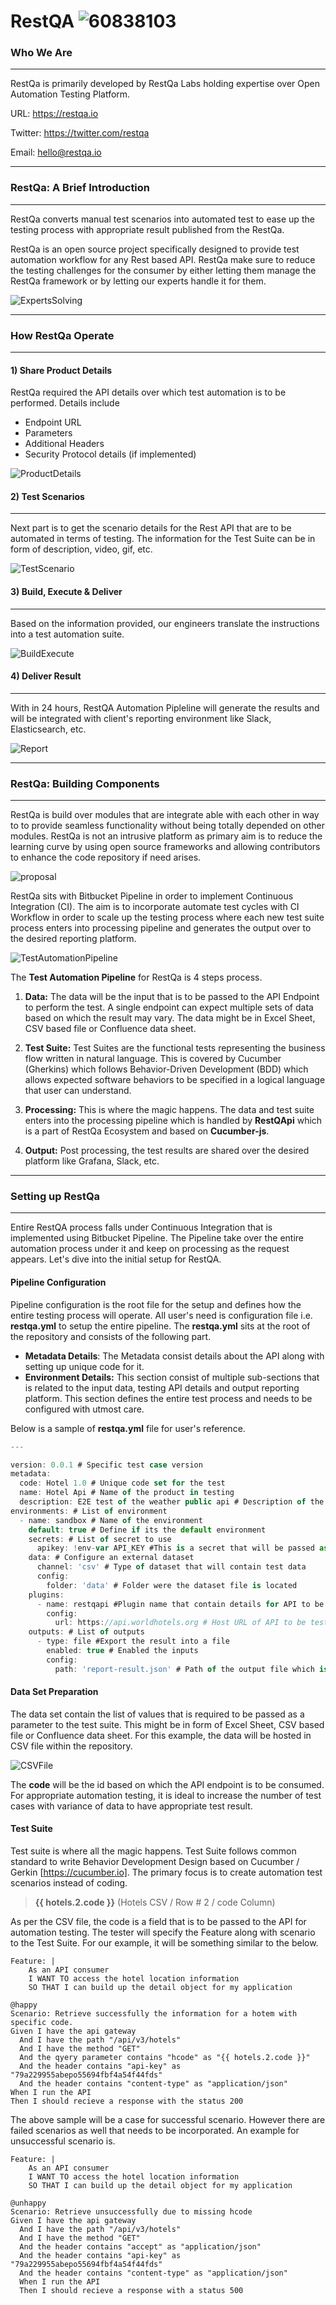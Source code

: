 # RestQA ![60838103](resources/60838103.png)

### Who We Are

------

RestQa is primarily developed by RestQa Labs holding expertise over Open Automation Testing Platform. 

URL: <https://restqa.io>

Twitter: <https://twitter.com/restqa>

Email: <hello@restqa.io>

------

### RestQa: A Brief Introduction

------

RestQa converts manual test scenarios into automated test to ease up the testing process with appropriate result published from the RestQa. 	

RestQa is an open source project specifically designed to provide test automation workflow for any Rest based API. RestQa make sure to reduce the testing challenges for the consumer by either letting them manage the RestQa framework or by letting our experts handle it for them.

![ExpertsSolving](resources/ExpertsSolving.JPG)

------

### How RestQa Operate

------

#### 1) Share Product Details

RestQa required the API details over which test automation is to be performed. Details include

- Endpoint URL
- Parameters
- Additional Headers
- Security Protocol details (if implemented)

![ProductDetails](resources/ProductDetails.JPG)



#### 2) Test Scenarios

------

Next part is to get the scenario details for the Rest API that are to be automated in terms of testing. The information for the Test Suite can be in form of description, video, gif, etc. 

![TestScenario](resources/TestScenario.JPG)

#### 3) Build, Execute & Deliver

------

Based on the information provided, our engineers translate the instructions into a test automation suite. 

![BuildExecute](resources/BuildExecute.JPG)

#### 4) Deliver Result

------

With in 24 hours, RestQA Automation Pipleline will generate the results and will be integrated with client's reporting environment like Slack, Elasticsearch, etc.

![Report](resources/Report.JPG)

------

### RestQa: Building Components

------

RestQa is build over modules that are integrate able with each other in way to to provide seamless functionality without being totally depended on other modules. RestQa is not an intrusive platform as primary aim is to reduce the learning curve by using open source frameworks and allowing contributors to enhance the code repository if need arises. 

![proposal](resources/proposal.png)

RestQa sits with Bitbucket Pipeline in order to implement Continuous Integration (CI). The aim is to incorporate automate test cycles with CI Workflow in order to scale up the testing process where each new test suite process enters into processing pipeline and generates the output over to the desired reporting platform.

![TestAutomationPipeline](resources/TestAutomationPipeline.JPG)

The **Test Automation Pipeline** for RestQa is 4 steps process.

1. **Data:** The data will be the input that is to be passed to the API Endpoint to perform the test. A single endpoint can expect multiple sets of data based on which the result may vary. The data might be in Excel Sheet, CSV based file or Confluence data sheet.

   

2. **Test Suite:** Test Suites are the functional tests representing the business flow written in natural language. This is covered by Cucumber (Gherkins) which follows Behavior-Driven Development (BDD) which allows expected software behaviors to be specified in a logical language that user can understand.

   

3. **Processing:** This is where the magic happens. The data and test suite enters into the processing pipeline which is handled by **RestQApi** which is a part of RestQa Ecosystem and based on **Cucumber-js**.

   

4. **Output:** Post processing, the test results are shared over the desired platform like Grafana, Slack, etc.

------

### Setting up RestQa

------

Entire RestQA process falls under Continuous Integration that is implemented using Bitbucket Pipeline. The Pipeline take over the entire automation process under it and keep on processing as the request appears. Let's dive into the initial setup for RestQA. 

####  Pipeline Configuration

Pipeline configuration is the root file for the setup and defines how the entire testing process will operate. All user's need is configuration file i.e. **restqa.yml** to setup the entire pipeline. The **restqa.yml** sits at the root of the repository and consists of the following part.

- **Metadata Details**: The Metadata consist details about the API along with setting up unique code for it.
- **Environment Details:** This section consist of multiple sub-sections that is related to the input data, testing API details and output reporting platform. This section defines the entire test process and needs to be configured with utmost care.

Below is a sample of **restqa.yml** file for user's reference.

```typescript
---

version: 0.0.1 # Specific test case version
metadata:
  code: Hotel 1.0 # Unique code set for the test 
  name: Hotel Api # Name of the product in testing
  description: E2E test of the weather public api # Description of the product in testing
environments: # List of environment
  - name: sandbox # Name of the environment
    default: true # Define if its the default environment
    secrets: # List of secret to use
      apikey: !env-var API_KEY #This is a secret that will be passed as an environment variable through the test suite.
    data: # Configure an external dataset
      channel: 'csv' # Type of dataset that will contain test data
      config:
        folder: 'data' # Folder were the dataset file is located
    plugins:
      - name: restqapi #Plugin name that contain details for API to be tested
        config:
          url: https://api.worldhotels.org # Host URL of API to be tested
    outputs: # List of outputs 
      - type: file #Export the result into a file
        enabled: true # Enabled the inputs
        config:
          path: 'report-result.json' # Path of the output file which is json in this case	
```

#### Data Set Preparation 

The data set contain the list of values that is required to be passed as a parameter to the test suite. This might be in form of Excel Sheet, CSV based file or Confluence data sheet. For this example, the data will be hosted in CSV file within the repository.

![CSVFile](resources/CSVFile.JPG)

The **code** will be the id based on which the API endpoint is to be consumed. For appropriate automation testing, it is ideal to increase the number of test cases with variance of data to have appropriate test result.

#### Test Suite 

Test suite is where all the magic happens. Test Suite follows common standard to write Behavior Development Design based on Cucumber / Gerkin [https://cucumber.io]. The primary focus is to create automation test scenarios instead of coding. 

>  **{{ hotels.2.code }}** (Hotels CSV / Row # 2 / code Column)

As per the CSV file, the code is a field that is to be passed to the API for automation testing. The tester will specify the Feature along with scenario to the Test Suite.  For our example, it will be something similar to the below.

```gherkin
Feature: |
	As an API consumer
	I WANT TO access the hotel location information
	SO THAT I can build up the detail object for my application
	
@happy
Scenario: Retrieve successfully the information for a hotem with specific code. 
Given I have the api gateway
  And I have the path "/api/v3/hotels"
  And I have the method "GET"
  And the qyery parameter contains "hcode" as "{{ hotels.2.code }}"
  And the header contains "api-key" as "79a229955abepo55694fbf4a54f44fds"
  And the header contains "content-type" as "application/json"
When I run the API
Then I should recieve a response with the status 200
```

The above sample will be a case for successful scenario. However there are failed scenarios as well that needs to be incorporated. An example for unsuccessful scenario is.

```gherkin
Feature: |
	As an API consumer
	I WANT TO access the hotel location information
	SO THAT I can build up the detail object for my application
	
@unhappy
Scenario: Retrieve unsuccessfully due to missing hcode
Given I have the api gateway
  And I have the path "/api/v3/hotels"
  And I have the method "GET"
  And the header contains "accept" as "application/json"
  And the header contains "api-key" as "79a229955abepo55694fbf4a54f44fds"
  And the header contains "content-type" as "application/json"
  When I run the API
  Then I should recieve a response with a status 500
```

